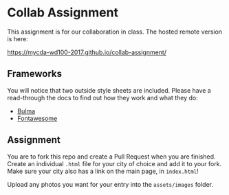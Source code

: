 # Collab Assignment

This assignment is for our collaboration in class. The hosted remote version is here:

https://mycda-wd100-2017.github.io/collab-assignment/

## Frameworks

You will notice that two outside style sheets are included. Please have a read-through the docs to find out how they work and what they do:

 * [Bulma](http://bulma.io/documentation/overview/start/)
 * [Fontawesome](http://fontawesome.io/)

## Assignment

You are to fork this repo and create a Pull Request when you are finished. Create an individual `.html` file for your city of choice and add it to your fork. Make sure your city also has a link on the main page, in `index.html`!

Upload any photos you want for your entry into the `assets/images` folder.
